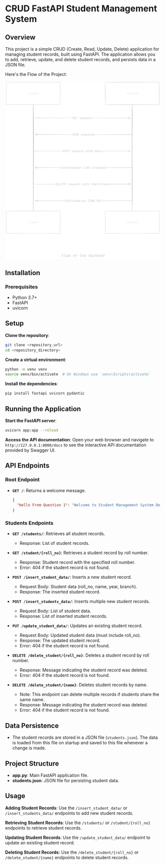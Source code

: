 
# CRUD FastAPI Student Management System

## Overview
This project is a simple CRUD (Create, Read, Update, Delete) application for managing student records, built using FastAPI. The application allows you to add, retrieve, update, and delete student records, and persists data in a JSON file.
 
Here's the Flow of the Project:

![Flowchart1](images/Flowchart1.png)

## Installation

### Prerequisites

- Python 3.7+
- FastAPI
- uvicorn

## Setup

**Clone the repository**:
   ```bash
   git clone <repository_url>
   cd <repository_directory>
   ```

**Create a virtual environment**:
   ```bash
   python -m venv venv
   source venv/bin/activate  # On Windows use `venv\Scripts\activate`
   ```

 **Install the dependencies**:
   ```bash
   pip install fastapi uvicorn pydantic
   ```

## Running the Application

 **Start the FastAPI server**:
   ```bash
   uvicorn app:app --reload
   ```

**Access the API documentation**:
   Open your web browser and navigate to `http://127.0.0.1:8000/docs` to see the interactive API documentation provided by Swagger UI.

## API Endpoints

### Root Endpoint

- **`GET /`**: Returns a welcome message.
  ```json
  {
    "Hello From Question 1": "Welcome to Student Management System Designed Using FastAPI"
  }
  ```

### Students Endpoints

- **`GET /students/`**: Retrieves all student records.
  - Response: List of student records.

- **`GET /student/{roll_no}`**: Retrieves a student record by roll number.
  - Response: Student record with the specified roll number.
  - Error: 404 if the student record is not found.

- **`POST /insert_student_data/`**: Inserts a new student record.
  - Request Body: Student data (roll_no, name, year, branch).
  - Response: The inserted student record.

- **`POST /insert_students_data/`**: Inserts multiple new student records.
  - Request Body: List of student data.
  - Response: List of inserted student records.

- **`PUT /update_student_data/`**: Updates an existing student record.
  - Request Body: Updated student data (must include roll_no).
  - Response: The updated student record.
  - Error: 404 if the student record is not found.

- **`DELETE /delete_student/{roll_no}`**: Deletes a student record by roll number.
  - Response: Message indicating the student record was deleted.
  - Error: 404 if the student record is not found.

- **`DELETE /delete_student/{name}`**: Deletes student records by name.
  - Note: This endpoint can delete multiple records if students share the same name.
  - Response: Message indicating the student record was deleted.
  - Error: 404 if the student record is not found.

## Data Persistence

- The student records are stored in a JSON file (`students.json`). The data is loaded from this file on startup and saved to this file whenever a change is made.

## Project Structure

- **app.py**: Main FastAPI application file.
- **students.json**: JSON file for persisting student data.

## Usage

**Adding Student Records**:
   Use the `/insert_student_data/` or `/insert_students_data/` endpoints to add new student records.

**Retrieving Student Records**:
   Use the `/students/` or `/student/{roll_no}` endpoints to retrieve student records.

**Updating Student Records**:
   Use the `/update_student_data/` endpoint to update an existing student record.

**Deleting Student Records**:
   Use the `/delete_student/{roll_no}` or `/delete_student/{name}` endpoints to delete student records.

